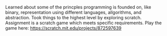 Learned about some of the princples programming is founded on, like binary, representation
using different languages, allgorithms, and abstraction. Took things to the highest level
by exploring scratch. 
Assignment is a scratch game which meets specific requirements. Play the game here: https://scratch.mit.edu/projects/872597639